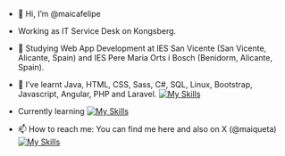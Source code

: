 - 👋 Hi, I’m @maicafelipe
- Working as IT Service Desk on Kongsberg.
- 👀 Studying Web App Development at IES San Vicente (San Vicente, Alicante, Spain) and IES Pere Maria Orts i Bosch (Benidorm, Alicante, Spain).
- 🌱 I’ve learnt Java, HTML, CSS, Sass, C#, SQL, Linux, Bootstrap, Javascript, Angular, PHP and Laravel.
[![My Skills](https://skillicons.dev/icons?i=windows,linux,vscode,js,html,css,bootstrap,sass,cs,java,mysql,angular,nodejs,php,laravel)](https://skillicons.dev)

- Currently learning [![My Skills](https://skillicons.dev/icons?i=powershell,py)](https://skillicons.dev)
  
- 📫 How to reach me: You can find me here and also on X (@maiqueta) [![My Skills](https://skillicons.dev/icons?i=github,twitter)](https://skillicons.dev)
